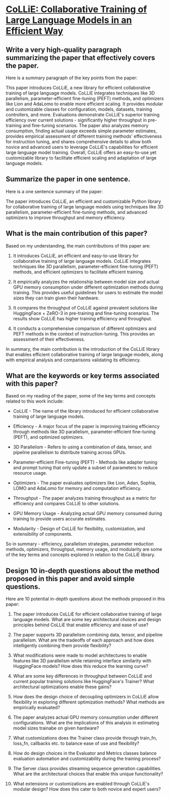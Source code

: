 # [CoLLiE: Collaborative Training of Large Language Models in an Efficient   Way](https://arxiv.org/abs/2312.00407)

## Write a very high-quality paragraph summarizing the paper that effectively covers the paper.

 Here is a summary paragraph of the key points from the paper:

This paper introduces CoLLiE, a new library for efficient collaborative training of large language models. CoLLiE integrates techniques like 3D parallelism, parameter-efficient fine-tuning (PEFT) methods, and optimizers like Lion and AdaLomo to enable more efficient scaling. It provides modular and customizable classes for configuration, models, datasets, training controllers, and more. Evaluations demonstrate CoLLiE's superior training efficiency over current solutions - significantly higher throughput in pre-training and fine-tuning scenarios. The paper also analyzes memory consumption, finding actual usage exceeds simple parameter estimates, provides empirical assessment of different training methods' effectiveness for instruction tuning, and shares comprehensive details to allow both novice and advanced users to leverage CoLLiE's capabilities for efficient large language model training. Overall, CoLLiE offers an easy-to-use yet customizable library to facilitate efficient scaling and adaptation of large language models.


## Summarize the paper in one sentence.

 Here is a one sentence summary of the paper:

The paper introduces CoLLiE, an efficient and customizable Python library for collaborative training of large language models using techniques like 3D parallelism, parameter-efficient fine-tuning methods, and advanced optimizers to improve throughput and memory efficiency.


## What is the main contribution of this paper?

 Based on my understanding, the main contributions of this paper are:

1. It introduces CoLLiE, an efficient and easy-to-use library for collaborative training of large language models. CoLLiE integrates techniques like 3D parallelism, parameter-efficient fine-tuning (PEFT) methods, and efficient optimizers to facilitate efficient training.

2. It empirically analyzes the relationship between model size and actual GPU memory consumption under different optimization methods during training. This provides useful guidelines for users to estimate the model sizes they can train given their hardware. 

3. It compares the throughput of CoLLiE against prevalent solutions like HuggingFace + ZeRO-3 in pre-training and fine-tuning scenarios. The results show CoLLiE has higher training efficiency and throughput.

4. It conducts a comprehensive comparison of different optimizers and PEFT methods in the context of instruction-tuning. This provides an assessment of their effectiveness.

In summary, the main contribution is the introduction of the CoLLiE library that enables efficient collaborative training of large language models, along with empirical analysis and comparisons validating its efficiency.


## What are the keywords or key terms associated with this paper?

 Based on my reading of the paper, some of the key terms and concepts related to this work include:

- CoLLiE - The name of the library introduced for efficient collaborative training of large language models.

- Efficiency - A major focus of the paper is improving training efficiency through methods like 3D parallelism, parameter-efficient fine-tuning (PEFT), and optimized optimizers. 

- 3D Parallelism - Refers to using a combination of data, tensor, and pipeline parallelism to distribute training across GPUs.

- Parameter-efficient Fine-tuning (PEFT) - Methods like adapter tuning and prompt tuning that only update a subset of parameters to reduce resource usage.

- Optimizers - The paper evaluates optimizers like Lion, Adan, Sophia, LOMO and AdaLomo for memory and computation efficiency. 

- Throughput - The paper analyzes training throughput as a metric for efficiency and compares CoLLiE to other solutions.

- GPU Memory Usage - Analyzing actual GPU memory consumed during training to provide users accurate estimates. 

- Modularity - Design of CoLLiE for flexibility, customization, and extensibility of components.

So in summary - efficiency, parallelism strategies, parameter reduction methods, optimizers, throughput, memory usage, and modularity are some of the key terms and concepts explored in relation to the CoLLiE library.


## Design 10 in-depth questions about the method proposed in this paper and avoid simple questions.

 Here are 10 potential in-depth questions about the methods proposed in this paper:

1. The paper introduces CoLLiE for efficient collaborative training of large language models. What are some key architectural choices and design principles behind CoLLiE that enable efficiency and ease of use?

2. The paper supports 3D parallelism combining data, tensor, and pipeline parallelism. What are the tradeoffs of each approach and how does intelligently combining them provide flexibility? 

3. What modifications were made to model architectures to enable features like 3D parallelism while retaining interface similarity with HuggingFace models? How does this reduce the learning curve?

4. What are some key differences in throughput between CoLLiE and current popular training solutions like HuggingFace's Trainer? What architectural optimizations enable these gains?

5. How does the design choice of decoupling optimizers in CoLLiE allow flexibility in exploring different optimization methods? What methods are empirically evaluated?

6. The paper analyzes actual GPU memory consumption under different configurations. What are the implications of this analysis in estimating model sizes trainabe on given hardware?

7. What customizations does the Trainer class provide through train_fn, loss_fn, callbacks etc. to balance ease of use and flexibility?

8. How do design choices in the Evaluator and Metrics classes balance evaluation automation and customizability during the training process?

9. The Server class provides streaming sequence generation capabilities. What are the architectural choices that enable this unique functionality?

10. What extensions or customizations are enabled through CoLLiE's modular design? How does this cater to both novice and expert users?
